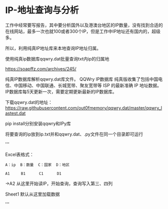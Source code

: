 # IP-地址查询与分析


工作中经常要写报告，其中要分析国外以及港澳台地区的IP数量，没有找到合适的在线网站，最多一次也就100或者300个IP，但是工作中IP地址还有国内的，超级多。


所以，利用纯真IP地址库来本地查询IP地址归属。


使用纯真ip数据库qqwry.dat批量查询txt内ip的归属地

https://soapffz.com/archives/245/

纯真IP数据库解析qqwry.dat库文件。 QQWry IP数据库 纯真版收集了包括中国电信、中国移动、中国联通、长城宽带、聚友宽带等 ISP 的最新准确 IP 地址数据。IP数据库每5天更新一次，需要定期更新最新的IP数据库。

下载qqwry.dat的地址：https://raw.githubusercontent.com/out0fmemory/qqwry.dat/master/qqwry_lastest.dat

pip install分别安装qqwry和IPy库

将要查询的ip放到ip.txt并和qqwry.dat、.py文件在同一个目录即可运行

'''

Excel表格式：

    A：ip  B：数量  C：国家  D：地区
    
    A1     B1      C1      D1  
    
   →A2                     从这里开始读IP，开始查询，查询写入第三、四列


   Sheet1                  默认从这里加载数据
   
'''
